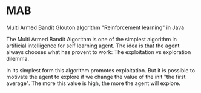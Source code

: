 # MAB
Multi Armed Bandit Glouton algorithm "Reinforcement learning" in Java

The Multi Armed Bandit Algorithm is one of the simplest algorithm in artificial intelligence for self learning agent.
The idea is that the agent always chooses what has provent to work: The exploitation vs exploration dilemma.

In its simplest form this algorithm promotes exploitation. 
But it is possible to motivate the agent to explore if we change the value of the init "the first average".
The more this value is high, the more the agent will explore.
